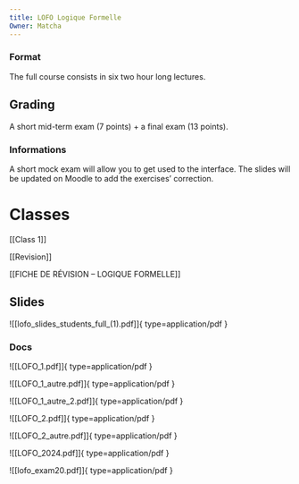 ```yaml
---
title: LOFO Logique Formelle
Owner: Matcha
---
```

### Format
The full course consists in six two hour long lectures.
## Grading
A short mid-term exam (7 points) + a final exam (13 points).
### Informations
A short mock exam will allow you to get used to the interface.
The slides will be updated on Moodle to add the exercises’ correction.
  
# Classes
[[Class 1]]

[[Revision]]

[[FICHE DE RÉVISION – LOGIQUE FORMELLE]]

## Slides
![[lofo_slides_students_full_(1).pdf]]{ type=application/pdf }

  
### Docs
![[LOFO_1.pdf]]{ type=application/pdf }

![[LOFO_1_autre.pdf]]{ type=application/pdf }

![[LOFO_1_autre_2.pdf]]{ type=application/pdf }

![[LOFO_2.pdf]]{ type=application/pdf }

![[LOFO_2_autre.pdf]]{ type=application/pdf }

![[LOFO_2024.pdf]]{ type=application/pdf }

![[lofo_exam20.pdf]]{ type=application/pdf }

